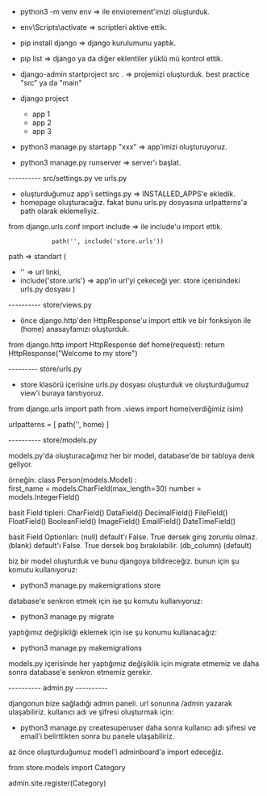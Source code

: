 - python3 -m venv env => ile enviorement'imizi oluşturduk. 
- env\Scripts\activate => scriptleri aktive ettik.
- pip install django => django kurulumunu yaptık.
- pip list => django ya da diğer eklentiler yüklü mü kontrol ettik.
- django-admin startproject src . => projemizi oluşturduk. best practice "src" ya da "main"

- django project
    - app 1
    - app 2
    - app 3

- python3 manage.py startapp "xxx" => app'imizi oluşturuyoruz.

- python3 manage.py runserver => server'ı başlat.

---------- src/settings.py ve urls.py 

- oluşturduğumuz app'i settings.py => INSTALLED_APPS'e ekledik.
- homepage oluşturacağız. fakat bunu urls.py dosyasına urlpatterns'a path olarak eklemeliyiz.

from django.urls.conf import include => ile include'u import ettik.

                path('', include('store.urls'))
path => standart
(
- '' => url linki, 
- include('store.urls') => app'in url'yi çekeceği yer. store içerisindeki urls.py dosyası
)


---------- store/views.py

- önce django.http'den HttpResponse'u import ettik ve bir fonksiyon ile (home) anasayfamızı oluşturduk.  

from django.http import HttpResponse
def home(request):
    return HttpResponse("Welcome to my store")


--------- store/urls.py

- store klasörü içerisine urls.py dosyası oluşturduk ve oluşturduğumuz view'i buraya tanıtıyoruz.

from django.urls import path
from .views import home(verdiğimiz isim)

urlpatterns = [
    path('', home)
]


---------- store/models.py

models.py'da oluşturacağımız her bir model, database'de bir tabloya denk geliyor.

örneğin: 
class Person(models.Model) :  
        <!-- bir tablo oluşturduk. tablonun ismi Person (models.Model ise standart bir kullanım) -->
    first_name = models.CharField(max_length=30)
        <!-- bu tablonun bir kolonunu oluşturduk. Charfield ile giriş yapacağımız datanın tipini belirledik ve max_lengt ile karakter sınırlaması sağladık -->
    number = models.IntegerField()
        <!-- yeni bir kolon oluşturduk ve bu kolonun türünü integer olarak belirledik. -->

basit Field tipleri:
    CharField()
    DataField()
    DecimalField()
    FileField()
    FloatField()
    BooleanField()
    ImageField()
    EmailField()
    DateTimeField()

basit Field Optionları:
    (null) default'ı False. True dersek giriş zorunlu olmaz.
    (blank) default'ı False. True dersek boş bırakılabilir.
    (db_column)
    (default)

biz bir model oluşturduk ve bunu djangoya bildireceğiz. bunun için şu komutu kullanıyoruz:
- python3 manage.py makemigrations store

database'e senkron etmek için ise şu komutu kullanıyoruz:
- python3 manage.py migrate

yaptığımız değişikliği eklemek için ise şu konumu kullanacağız:
- python3 manage.py makemigrations

models.py içerisinde her yaptığımız değişiklik için migrate etmemiz ve daha sonra database'e senkron etmemiz gerekir.


---------- admin.py ----------

djangonun bize sağladığı admin paneli. url sonunna /admin yazarak ulaşabiliriz.
kullanıcı adı ve şifresi oluşturmak için:
- python3 manage.py createsuperuser
daha sonra kullanıcı adı şifresi ve email'i belirttikten sonra bu panele ulaşabiliriz.

az önce oluşturduğumuz model'i adminboard'a import edeceğiz.

from store.models import Category
    <!-- aşağıdaki işlemi yapınca otomatik olarak import edecektir -->

admin.site.register(Category)
    <!-- admin.site.register standart bir kullanım (Category) ise store/models.py içerisinde oluşturduğumuz fonksiyonun ismi -->